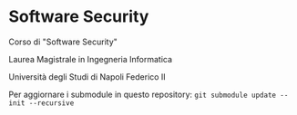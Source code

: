 # Software Security

Corso di "Software Security"

Laurea Magistrale in Ingegneria Informatica

Università degli Studi di Napoli Federico II

Per aggiornare i submodule in questo repository: `git submodule update --init --recursive`

